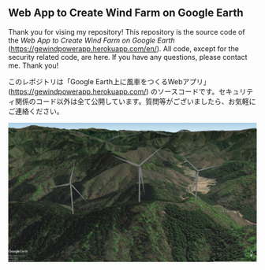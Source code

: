 ## Web App to Create Wind Farm on Google Earth
Thank you for vising my repository! This repository is the source code of the _Web App to Create Wind Farm on Google Earth_ (https://gewindpowerapp.herokuapp.com/en/). All code, except for the security related code, are here. If you have any questions, please contact me. Thank you!

このレポジトリは「Google Earth上に風車をつくるWebアプリ」(https://gewindpowerapp.herokuapp.com/) のソースコードです。セキュリティ関係のコード以外は全て公開しています。質問等がございましたら、お気軽にご連絡ください。

![alt text](https://github.com/tropicbird/gewindpowerapp-public/blob/master/staticfiles/gewind/sample1.jpg?raw=true)
